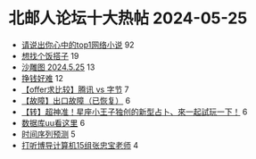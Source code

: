 # 北邮人论坛十大热帖 2024-05-25

- [请说出你心中的top1网络小说](https://bbs.byr.cn/article/Talking/6418317) 92
- [想找个饭搭子](https://bbs.byr.cn/article/Feeling/3207693) 19
- [沙雕图 2024.5.25](https://bbs.byr.cn/article/Picture/3363251) 13
- [挣钱好难](https://bbs.byr.cn/article/WorkLife/1215143) 12
- [【offer求比较】腾讯 vs 字节](https://bbs.byr.cn/article/Job/2212386) 7
- [【故障】出口故障（已恢复）](https://bbs.byr.cn/article/BUPTNet/108634) 6
- [【转】超神准！星座小王子独创的新型占卜、來一起試玩一下！](https://bbs.byr.cn/article/Constellations/326533) 6
- [数据库uu看这里](https://bbs.byr.cn/article/Database/12056) 6
- [时间序列预测](https://bbs.byr.cn/article/ML_DM/39147) 5
- [打听博导计算机15组张忠宝老师](https://bbs.byr.cn/article/AimGraduate/1229998) 4


